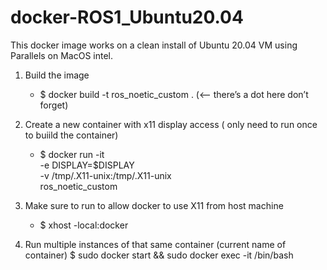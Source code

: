 # docker-ROS1_Ubuntu20.04
This docker image works on a clean install of Ubuntu 20.04 VM using Parallels on MacOS intel.

1. Build the image
	- $ docker build -t ros_noetic_custom .   (<— there’s a dot here don’t forget)

2. Create a new container with x11 display access ( only need to run once to buiild the container)
	- $ docker run -it \
  -e DISPLAY=$DISPLAY \
  -v /tmp/.X11-unix:/tmp/.X11-unix \
  ros_noetic_custom

3. Make sure to run to allow docker to use X11 from host machine
   - $ xhost -local:docker 
4. Run multiple instances of that same container (current name of container)
	$ sudo docker start <container-name> && sudo docker exec -it <container-name> /bin/bash

